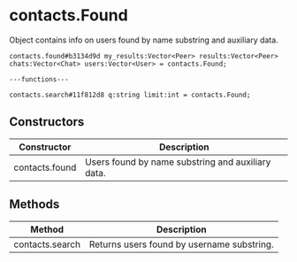 # contacts.Found
Object contains info on users found by name substring and auxiliary data.

```
contacts.found#b3134d9d my_results:Vector<Peer> results:Vector<Peer> chats:Vector<Chat> users:Vector<User> = contacts.Found;

---functions---

contacts.search#11f812d8 q:string limit:int = contacts.Found;
```

## Constructors
| Constructor | Description |
| ---- | ----------- |
| contacts.found | Users found by name substring and auxiliary data. |


## Methods
| Method | Description |
| ---- | ----------- |
| contacts.search | Returns users found by username substring. |


